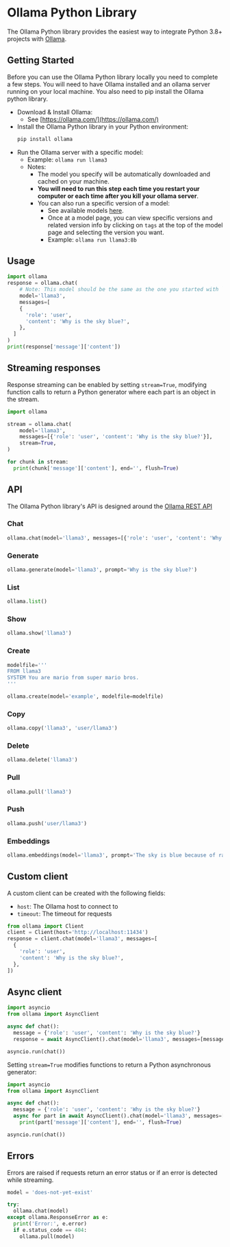 # Ollama Python Library

The Ollama Python library provides the easiest way to integrate Python 3.8+ projects with [Ollama](https://github.com/ollama/ollama).

## Getting Started

Before you can use the Ollama Python library locally you need to complete a few steps. You will need to have Ollama installed and an ollama server running on your local machine. You also need to pip install the Ollama python library.

- Download & Install Ollama:
  - See [https://ollama.com/](https://ollama.com/)
- Install the Ollama Python library in your Python environment:
  ```sh
  pip install ollama
  ```
- Run the Ollama server with a specific model:
  - Example: `ollama run llama3`
  - Notes:
    - The model you specify will be automatically downloaded and cached on your machine.
    - **You will need to run this step each time you restart your computer or each time after you kill your ollama server**.
    - You can also run a specific version of a model:
      - See available models [here](https://ollama.com/library).
      - Once at a model page, you can view specific versions and related version info by clicking on `tags` at the top of the model page and selecting the version you want.
      - Example: `ollama run llama3:8b`

## Usage

```python
import ollama
response = ollama.chat(
    # Note: This model should be the same as the one you started with `ollama run`
    model='llama3', 
    messages=[
    {
      'role': 'user',
      'content': 'Why is the sky blue?',
    },
  ]
)
print(response['message']['content'])
```

## Streaming responses

Response streaming can be enabled by setting `stream=True`, modifying function calls to return a Python generator where each part is an object in the stream.

```python
import ollama

stream = ollama.chat(
    model='llama3',
    messages=[{'role': 'user', 'content': 'Why is the sky blue?'}],
    stream=True,
)

for chunk in stream:
  print(chunk['message']['content'], end='', flush=True)
```

## API

The Ollama Python library's API is designed around the [Ollama REST API](https://github.com/ollama/ollama/blob/main/docs/api.md)

### Chat

```python
ollama.chat(model='llama3', messages=[{'role': 'user', 'content': 'Why is the sky blue?'}])
```

### Generate

```python
ollama.generate(model='llama3', prompt='Why is the sky blue?')
```

### List

```python
ollama.list()
```

### Show

```python
ollama.show('llama3')
```

### Create

```python
modelfile='''
FROM llama3
SYSTEM You are mario from super mario bros.
'''

ollama.create(model='example', modelfile=modelfile)
```

### Copy

```python
ollama.copy('llama3', 'user/llama3')
```

### Delete

```python
ollama.delete('llama3')
```

### Pull

```python
ollama.pull('llama3')
```

### Push

```python
ollama.push('user/llama3')
```

### Embeddings

```python
ollama.embeddings(model='llama3', prompt='The sky is blue because of rayleigh scattering')
```

## Custom client

A custom client can be created with the following fields:

- `host`: The Ollama host to connect to
- `timeout`: The timeout for requests

```python
from ollama import Client
client = Client(host='http://localhost:11434')
response = client.chat(model='llama3', messages=[
  {
    'role': 'user',
    'content': 'Why is the sky blue?',
  },
])
```

## Async client

```python
import asyncio
from ollama import AsyncClient

async def chat():
  message = {'role': 'user', 'content': 'Why is the sky blue?'}
  response = await AsyncClient().chat(model='llama3', messages=[message])

asyncio.run(chat())
```

Setting `stream=True` modifies functions to return a Python asynchronous generator:

```python
import asyncio
from ollama import AsyncClient

async def chat():
  message = {'role': 'user', 'content': 'Why is the sky blue?'}
  async for part in await AsyncClient().chat(model='llama3', messages=[message], stream=True):
    print(part['message']['content'], end='', flush=True)

asyncio.run(chat())
```

## Errors

Errors are raised if requests return an error status or if an error is detected while streaming.

```python
model = 'does-not-yet-exist'

try:
  ollama.chat(model)
except ollama.ResponseError as e:
  print('Error:', e.error)
  if e.status_code == 404:
    ollama.pull(model)
```
